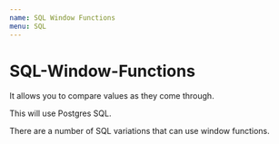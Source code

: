 ```yaml
---
name: SQL Window Functions
menu: SQL 
---
```

# SQL-Window-Functions

It allows you to compare values as they come through.

This will use Postgres SQL.

There are a number of SQL variations that can use window functions.